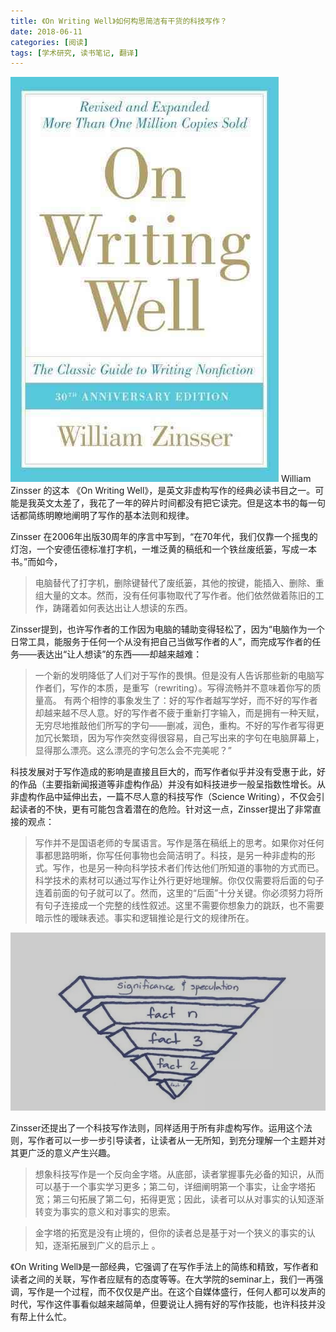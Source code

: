 ```yaml
---
title: 《On Writing Well》如何构思简洁有干货的科技写作？
date: 2018-06-11
categories: [阅读]
tags: [学术研究, 读书笔记, 翻译]
---
```

![cover](/assets/img/postimg/on-writing-well/onwritingwelltitle.jpeg)
William Zinsser 的这本 《On Writing Well》，是英文非虚构写作的经典必读书目之一。可能是我英文太差了，我花了一年的碎片时间都没有把它读完。但是这本书的每一句话都简练明瞭地阐明了写作的基本法则和规律。

Zinsser 在2006年出版30周年的序言中写到，“在70年代，我们仅靠一个摇曳的灯泡，一个安德伍德标准打字机，一堆泛黄的稿纸和一个铁丝废纸篓，写成一本书。”而如今，

> 电脑替代了打字机，删除键替代了废纸篓，其他的按键，能插入、删除、重组大量的文本。然而，没有任何事物取代了写作者。他们依然做着陈旧的工作，踌躇着如何表达出让人想读的东西。

Zinsser提到，也许写作者的工作因为电脑的辅助变得轻松了，因为“电脑作为一个日常工具，能服务于任何一个从没有把自己当做写作者的人”，而完成写作者的任务——表达出“让人想读”的东西——却越来越难：

> 一个新的发明降低了人们对于写作的畏惧。但是没有人告诉那些新的电脑写作者们，写作的本质，是重写（rewriting）。写得流畅并不意味着你写的质量高。
>有两个相悖的事象发生了：好的写作者越写学好，而不好的写作者却越来越不尽人意。好的写作者不疲于重新打字输入，而是拥有一种天赋，无穷尽地推敲他们所写的字句——删减，润色，重构。不好的写作者写得更加冗长繁琐，因为写作突然变得很容易，自己写出来的字句在电脑屏幕上，显得那么漂亮。这么漂亮的字句怎么会不完美呢？”

科技发展对于写作造成的影响是直接且巨大的，而写作者似乎并没有受惠于此，好的作品（主要指新闻报道等非虚构作品）并没有如科技进步一般呈指数性增长。从非虚构作品中延伸出去，一篇不尽人意的科技写作（Science Writing），不仅会引起读者的不快，更有可能包含着潜在的危险。针对这一点，Zinsser提出了非常直接的观点：

> 写作并不是国语老师的专属语言。写作是落在稿纸上的思考。如果你对任何事都思路明晰，你写任何事物也会简洁明了。科技，是另一种非虚构的形式。写作，也是另一种向科学技术者们传达他们所知道的事物的方式而已。
>科学技术的素材可以通过写作让外行更好地理解。你仅仅需要将后面的句子连着前面的句子就可以了。然而，这里的“后面”十分关键。你必须努力将所有句子连接成一个完整的线性叙述。这里不需要你想象力的跳跃，也不需要暗示性的暧昧表述。事实和逻辑推论是行文的规律所在。

![pyramid](/assets/img/postimg/on-writing-well/onwritingwell.png)

Zinsser还提出了一个科技写作法则，同样适用于所有非虚构写作。运用这个法则，写作者可以一步一步引导读者，让读者从一无所知，到充分理解一个主题并对其更广泛的意义产生兴趣。

> 想象科技写作是一个反向金字塔。从底部，读者掌握事先必备的知识，从而可以基于一个事实学习更多；第二句，详细阐明第一个事实，让金字塔拓宽；第三句拓展了第二句，拓得更宽；因此，读者可以从对事实的认知逐渐转变为事实的意义和对事实的思索。

> 金字塔的拓宽是没有止境的，但你的读者总是基于对一个狭义的事实的认知，逐渐拓展到广义的启示上 。


《On Writing Well》是一部经典，它强调了在写作手法上的简练和精致，写作者和读者之间的关联，写作者应赋有的态度等等。在大学院的seminar上，我们一再强调，写作是一个过程，而不仅仅是产出。在这个自媒体盛行，任何人都可以发声的时代，写作这件事看似越来越简单，但要说让人拥有好的写作技能，也许科技并没有帮上什么忙。